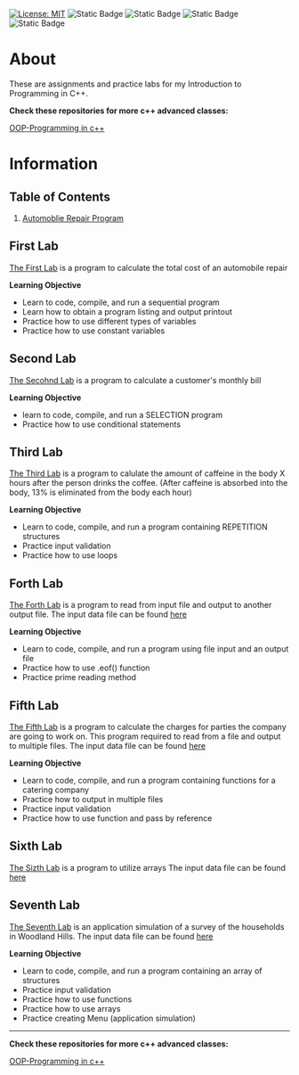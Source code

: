 [![License: MIT](https://img.shields.io/badge/License-MIT-yellow.svg)](https://opensource.org/licenses/MIT) ![Static Badge](https://img.shields.io/badge/C%2B%2B-Lang-pink?logo=c%2B%2B&link=https%3A%2F%2Fcplusplus.com%2F) ![Static Badge](https://img.shields.io/badge/Website-Jittapatrick-blue?logo=README&logoColor=%23999999&link=https%3A%2F%2Fbit.ly%2Fjittapatrick) ![Static Badge](https://img.shields.io/badge/Github-patrick2544-black?logo=Github&logoColor=%25230098FF&link=https%3A%2F%2Fgithub.com%2FPatrick2544) ![Static Badge](https://img.shields.io/badge/Paypal-donate-purple?logo=Paypal&logoColor=%25230098FF&link=https%3A%2F%2Fpaypal.me%2Fsjpmiles%3Fcountry.x%3DTH%26locale.x%3Dth_TH)

# About
These are assignments and practice labs for my Introduction to Programming in C++.

**Check these repositories for more c++ advanced classes:**

[OOP-Programming in c++](https://github.com/Patrick2544/OOP-Programming-cpp)

# Information
## Table of Contents
1. [Automoblie Repair Program](#First-Lab)

## First Lab
[The First Lab](https://github.com/Patrick2544/Intro-programming-cpp-/blob/main/cost%20of%20an%20automobile%20repair/main.cpp) is a program to calculate the total cost of an automobile repair

**Learning Objective**
* Learn to code, compile, and run a sequential program
* Learn how to obtain a program listing and output printout
* Practice how to use different types of variables
* Practice how to use constant variables

## Second Lab
[The Secohnd Lab](https://github.com/Patrick2544/Intro-programming-cpp-/tree/main/customer's%20monthly%20bill) is a program to calculate a customer's monthly bill

**Learning Objective**
* learn to code, compile, and run a SELECTION program
* Practice how to use conditional statements

## Third Lab
[The Third Lab](https://github.com/Patrick2544/Intro-programming-cpp-/tree/main/calulate%20the%20amount%20of%20caffeine%20in%20the%20body) is a program to calulate the amount of caffeine in the body X hours after the person drinks the coffee. (After caffeine is absorbed into the body, 13% is eliminated from the body each hour)

**Learning Objective**
* Learn to code, compile, and run a program containing REPETITION structures
* Practice input validation
* Practice how to use loops

## Forth Lab
[The Forth Lab](https://github.com/Patrick2544/Intro-programming-cpp-/tree/main/InputOutput%20Files) is a program to read from input file and output to another output file. The input data file can be found [here](https://github.com/Patrick2544/Intro-programming-cpp-/blob/main/InputOutput%20Files/DataFile.txt)

**Learning Objective**
* Learn to code, compile, and run a program using file input and an output file
* Practice how to use .eof() function
* Practice prime reading method

## Fifth Lab
[The Fifth Lab](https://github.com/Patrick2544/Intro-programming-cpp-/tree/main/Advanced%20InOutout%20Files) is a program to calculate the charges for parties the company are going to work on.
This program required to read from a file and output to multiple files. The input data file can be found [here](https://github.com/Patrick2544/Intro-programming-cpp-/blob/main/Advanced%20InOutout%20Files/DataFile.txt)

**Learning Objective**
* Learn to code, compile, and run a program containing functions for a catering company
* Practice how to output in multiple files
* Practice input validation
* Practice how to use function and pass by reference

## Sixth Lab
[The Sizth Lab](https://github.com/Patrick2544/Intro-programming-cpp-/tree/main/Array%20practice%20lab) is a program to utilize arrays
The input data file can be found [here](https://github.com/Patrick2544/Intro-programming-cpp-/blob/main/Array%20practice%20lab/DataFile.txt)

## Seventh Lab
[The Seventh Lab](https://github.com/Patrick2544/Intro-programming-cpp-/tree/main/Struct%20Practice%20Lab) is an application simulation of a survey of the households in Woodland Hills.
The input data file can be found [here](https://github.com/Patrick2544/Intro-programming-cpp-/blob/main/Struct%20Practice%20Lab/DataFile.txt)

**Learning Objective**
* Learn to code, compile, and run a program containing an array of structures
* Practice input validation
* Practice how to use functions
* Practice how to use arrays
* Practice creating Menu (application simulation)

---

**Check these repositories for more c++ advanced classes:**

[OOP-Programming in c++](https://github.com/Patrick2544/OOP-Programming-cpp)
